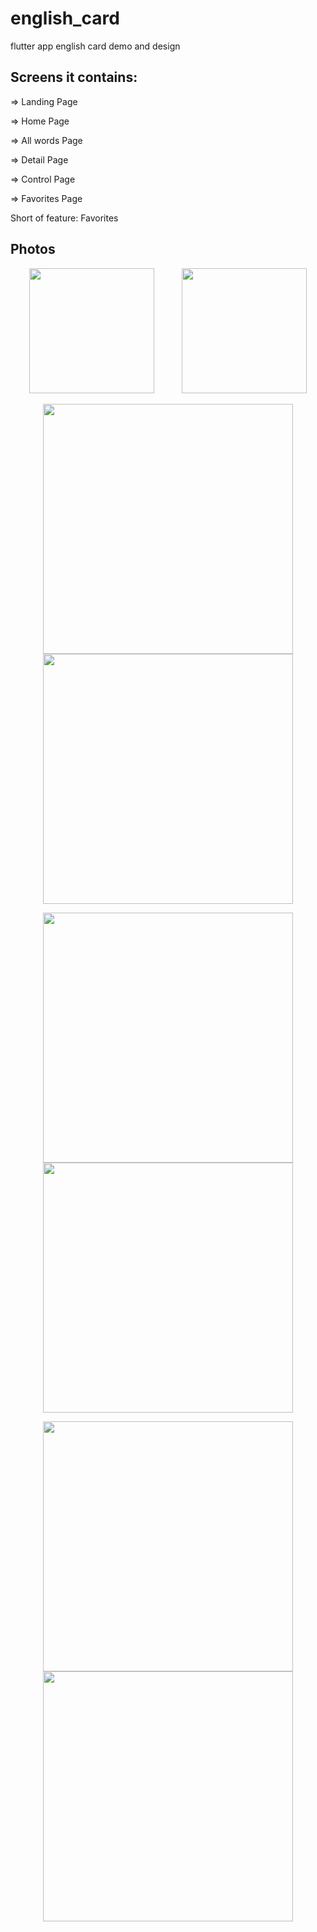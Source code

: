 # english_card

flutter app english card demo and design

## Screens it contains:

=> Landing Page

=> Home Page

=> All words Page

=> Detail Page

=> Control Page

=> Favorites Page

Short of feature: Favorites

## Photos

<p align="center">
  <img src="/assets/images/show_img/landing.png" width="200" hspace="20">
  <img src="/assets/images/show_img/home.png" width="200" hspace="20">
</p>

<p align="center">
  <img src="/assets/images/show_img/home_favorite.png" width="400" hspace="20">
  <img src="/assets/images/show_img/show_more.png" width="400" hspace="20">
</p>

<p align="center">
  <img src="/assets/images/show_img/list_words.png" width="400" hspace="20">
  <img src="/assets/images/show_img/detail_word.png" width="400" hspace="20">
</p>

<p align="center">
  <img src="/assets/images/show_img/menu.png" width="400" hspace="20">
  <img src="/assets/images/show_img/your_control.png" width="400" hspace="20">
</p>